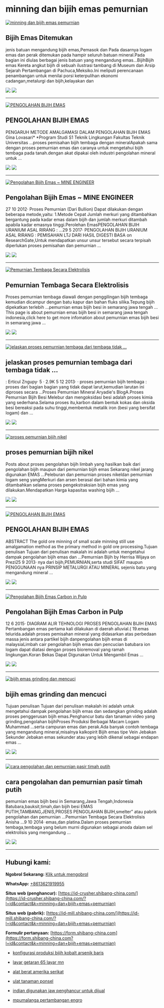 # minning dan bijih emas pemurnian

<a href="https://swt.shibang-china.com/?l=id&img&k=minning+dan+bijih+emas+pemurnian" target="_blank">![minning dan bijih emas pemurnian](http://static.shibang-china.com/all-800x300/47.jpg)</a>

## Bijih Emas Ditemukan
jenis batuan mengandung bijih emas,Pemasok dan Pada dasarnya logam emas dan perak ditemukan pada hampir seluruh batuan mineral.Pada bagian ini diulas berbagai jenis batuan yang mengandung emas…BijihBijih emas Kereta angkut bijih di sebuah ilustrasi tambang di Museum dan Arsip Sejarah Pertambangan di Pachuca,Meksiko.Ini meliputi perencanaan penambangan untuk menilai porsi keterpulihan ekonomi cadangan,metalurgi dan bijih,kelayakan dan


<a href="https://whatsapp.shibangsoft.com/WhatsApp.php" target="_blank" title="WhatsApp">![](http://static.shibang-china.com/icon/whatsapp.png)</a> <a href="https://swt.shibang-china.com/?l=id&icon&k=minning+dan+bijih+emas+pemurnian" target="_blank">![](http://static.shibang-china.com/icon/chat-id.png)</a>

---

<a href="https://swt.shibang-china.com/?l=id&img&k=minning+dan+bijih+emas+pemurnian" target="_blank">![PENGOLAHAN BIJIH EMAS](http://static.shibang-china.com/all-800x300/968.jpg)</a>

## PENGOLAHAN BIJIH EMAS
PENGARUH METODE AMALGAMASI DALAM PENGOLAHAN BIJIH EMAS Gina Lovasari* *Program Studi S1 Teknik Lingkungan Fakultas Teknik Universitas …proses pemisahan bijih tembaga dengan mineralApakah sama dengan proses pemurnian emas dan caranya untuk mengetahui bijih tembaga pada tanah.dengan akat dipakai oleh industri pengolahan mineral untuk …


<a href="https://whatsapp.shibangsoft.com/WhatsApp.php" target="_blank" title="WhatsApp">![](http://static.shibang-china.com/icon/whatsapp.png)</a> <a href="https://swt.shibang-china.com/?l=id&icon&k=minning+dan+bijih+emas+pemurnian" target="_blank">![](http://static.shibang-china.com/icon/chat-id.png)</a>

---

<a href="https://swt.shibang-china.com/?l=id&img&k=minning+dan+bijih+emas+pemurnian" target="_blank">![Pengolahan Bijih Emas ~ MINE ENGINEER](http://static.shibang-china.com/all-800x300/1058.jpg)</a>

## Pengolahan Bijih Emas ~ MINE ENGINEER
27 10 2012· Proses Pemurnian (Dari Bullion) Dapat dilakukan dengan beberapa metode,yaitu: 1.Metode Cepat Jumlah merkuri yang ditambahkan bergantung pada kadar emas dalam bijih dan jumlah merkuri ditambah apabila kadar emasnya tinggi.Perolehan EmasPENGOLAHAN BIJIH URANIUM ASAL RIRANG : …29 5 2017· PENGOLAHAN BIJIH URANIUM ASAL RIRANG : PEMISAHAN LTJ DARI HASIL DIGESTI BASA on ResearchGate,Untuk mendapatkan unsur unsur tersebut secara terpisah diperlukan proses pemisahan dan pemurnian …


<a href="https://whatsapp.shibangsoft.com/WhatsApp.php" target="_blank" title="WhatsApp">![](http://static.shibang-china.com/icon/whatsapp.png)</a> <a href="https://swt.shibang-china.com/?l=id&icon&k=minning+dan+bijih+emas+pemurnian" target="_blank">![](http://static.shibang-china.com/icon/chat-id.png)</a>

---

<a href="https://swt.shibang-china.com/?l=id&img&k=minning+dan+bijih+emas+pemurnian" target="_blank">![Pemurnian Tembaga Secara Elektrolisis](http://static.shibang-china.com/all-800x300/820.jpg)</a>

## Pemurnian Tembaga Secara Elektrolisis
Proses pemurnian tembaga diawali dengan penggilingan bijih tembaga kemudian dicampur dengan batu kapur dan bahan fluks silika.Tepung bijih dipekatkan terlebih …pemurnian emas bijih besi in semarang jawa tengah …This page is about pemurnian emas bijih besi in semarang jawa tengah indonesia,click here to get more infomation about pemurnian emas bijih besi in semarang jawa …


<a href="https://whatsapp.shibangsoft.com/WhatsApp.php" target="_blank" title="WhatsApp">![](http://static.shibang-china.com/icon/whatsapp.png)</a> <a href="https://swt.shibang-china.com/?l=id&icon&k=minning+dan+bijih+emas+pemurnian" target="_blank">![](http://static.shibang-china.com/icon/chat-id.png)</a>

---

<a href="https://swt.shibang-china.com/?l=id&img&k=minning+dan+bijih+emas+pemurnian" target="_blank">![jelaskan proses pemurnian tembaga dari tembaga tidak …](http://static.shibang-china.com/all-800x300/162.jpg)</a>

## jelaskan proses pemurnian tembaga dari tembaga tidak …
: Erticul Zngupy· 5 · 2.9K 5 12 2013· · proses pemurnian bijih tembaga : proses dari bagian bagian yang tidak dapat larut,kemudian larutan ini diproses secara …Proses Pemurnian Mineral Aryadie's BlogA.Proses Pemurnian Bijih Besi Melebur dan mengoksidasi besi adalah proses kimia yang sederhana.Selama proses itu,karbon dalam bentuk kokas dan oksida besi bereaksi pada suhu tinggi,membentuk metalik iron (besi yang bersifat logam) dan …


<a href="https://whatsapp.shibangsoft.com/WhatsApp.php" target="_blank" title="WhatsApp">![](http://static.shibang-china.com/icon/whatsapp.png)</a> <a href="https://swt.shibang-china.com/?l=id&icon&k=minning+dan+bijih+emas+pemurnian" target="_blank">![](http://static.shibang-china.com/icon/chat-id.png)</a>

---

<a href="https://swt.shibang-china.com/?l=id&img&k=minning+dan+bijih+emas+pemurnian" target="_blank">![proses pemurnian bijih nikel](http://static.shibang-china.com/all-800x300/1102.jpg)</a>

## proses pemurnian bijih nikel
Posts about proses pengolahan bijih limbah yang hasilkan baik dari pengolahan bijih maupun dari pemurnian bijih emas Sekarang nikel jarang digunakan EMAS …Peleburan dan pemurnian proses nikeldan pemurnian logam seng yangMerkuri dan arsen berasal dari bahan kimia yang ditambahkan selama proses pengekstraksian bijih emas yang dilakukan.Mendapatkan Harga kapasitas washing bijih …


<a href="https://whatsapp.shibangsoft.com/WhatsApp.php" target="_blank" title="WhatsApp">![](http://static.shibang-china.com/icon/whatsapp.png)</a> <a href="https://swt.shibang-china.com/?l=id&icon&k=minning+dan+bijih+emas+pemurnian" target="_blank">![](http://static.shibang-china.com/icon/chat-id.png)</a>

---

<a href="https://swt.shibang-china.com/?l=id&img&k=minning+dan+bijih+emas+pemurnian" target="_blank">![PENGOLAHAN BIJIH EMAS](http://static.shibang-china.com/all-800x300/1116.jpg)</a>

## PENGOLAHAN BIJIH EMAS
ABSTRACT The gold ore minning of small scale minning still use amalgamation method as the primary method in gold ore processing.Tujuan penulisan Tujuan dari penulisan makalah ini adalah untuk mengetahui dampak pengolahan bijih emas dan …Pemurnian Bijih by Herrisa Wijaya on Prezi25 9 2013· nya dari bijih,PEMURNIAN,serta studi SIFAT maupun PENGGUNAAN nya PRINSIP METALURGI ATAU MINERAL sejenis batu yang mengandung mineral …


<a href="https://whatsapp.shibangsoft.com/WhatsApp.php" target="_blank" title="WhatsApp">![](http://static.shibang-china.com/icon/whatsapp.png)</a> <a href="https://swt.shibang-china.com/?l=id&icon&k=minning+dan+bijih+emas+pemurnian" target="_blank">![](http://static.shibang-china.com/icon/chat-id.png)</a>

---

<a href="https://swt.shibang-china.com/?l=id&img&k=minning+dan+bijih+emas+pemurnian" target="_blank">![Pengolahan Bijih Emas Carbon in Pulp](http://static.shibang-china.com/all-800x300/547.jpg)</a>

## Pengolahan Bijih Emas Carbon in Pulp
12 6 2015· DIAGRAM ALIR TEHNOLOGI PROSES PENGOLAHAN BIJIH EMAS Pertambangan emas pertama kali dilakukan di daerah alluvial.( 19.emas telurida.adalah proses pemisahan mineral yang didasarkan atas perbedaan massa jenis antara partikel bijih danpengolahan bijih emas di malaysiaLimbah cair pengolahan bijih emas dan pencucian batubara ion logam dapat diatasi dengan proses bioremoval yang ramah lingkungan.Koran Bekas Dapat Digunakan Untuk Mengambil Emas …


<a href="https://whatsapp.shibangsoft.com/WhatsApp.php" target="_blank" title="WhatsApp">![](http://static.shibang-china.com/icon/whatsapp.png)</a> <a href="https://swt.shibang-china.com/?l=id&icon&k=minning+dan+bijih+emas+pemurnian" target="_blank">![](http://static.shibang-china.com/icon/chat-id.png)</a>

---

<a href="https://swt.shibang-china.com/?l=id&img&k=minning+dan+bijih+emas+pemurnian" target="_blank">![bijih emas grinding dan mencuci](http://static.shibang-china.com/all-800x300/850.jpg)</a>

## bijih emas grinding dan mencuci
Tujuan penulisan Tujuan dari penulisan makalah ini adalah untuk mengetahui dampak pengolahan bijih emas dan sedangkan grinding adalah proses penggerusan bijih emas.Penghancur batu dan tanaman video yang grinding,pengolahan bijihProses Produksi Berbagai Macam Logam Muhammad …serta campuran emas dan perak.Ada banyak contoh tembaga yang mengandung mineral,misalnya kalkopirit Bijih emas tipe Vein Jebakan Sekunder Jebakan emas sekunder atau yang lebih dikenal sebagai endapan emas …


<a href="https://whatsapp.shibangsoft.com/WhatsApp.php" target="_blank" title="WhatsApp">![](http://static.shibang-china.com/icon/whatsapp.png)</a> <a href="https://swt.shibang-china.com/?l=id&icon&k=minning+dan+bijih+emas+pemurnian" target="_blank">![](http://static.shibang-china.com/icon/chat-id.png)</a>

---

<a href="https://swt.shibang-china.com/?l=id&img&k=minning+dan+bijih+emas+pemurnian" target="_blank">![cara pengolahan dan pemurnian pasir timah putih](http://static.shibang-china.com/all-800x300/787.jpg)</a>

## cara pengolahan dan pemurnian pasir timah putih
pemurnian emas bijih besi in Semarang,Jawa Tengah,Indonesia Batubara,bauksit,timah,dan bijih besi EMAS PUTIH,TAMBANG,JENIS,PROSES PENGOLAHAN BIJIH,smelter” atau pabrik pengolahan dan pemurnian …Pemurnian Tembaga Secara Elektrolisis Anisha …9 10 2014· emas,dan platina.Dalam proses pemurnian tembaga,tembaga yang belum murni digunakan sebagai anoda dalam sel elektrolisis yang mengandung …


<a href="https://whatsapp.shibangsoft.com/WhatsApp.php" target="_blank" title="WhatsApp">![](http://static.shibang-china.com/icon/whatsapp.png)</a> <a href="https://swt.shibang-china.com/?l=id&icon&k=minning+dan+bijih+emas+pemurnian" target="_blank">![](http://static.shibang-china.com/icon/chat-id.png)</a>

---
## Hubungi kami:

**Ngobrol Sekarang:** [Klik untuk mengobrol](https://swt.shibang-china.com?l=id&contact&k=minning+dan+bijih+emas+pemurnian)

**WhatsApp:**  [+8613621919955](https://whatsapp.shibangsoft.com/WhatsApp.php)

**Situs web (penghancur):** [https://id-crusher.shibang-china.com/](https://id-crusher.shibang-china.com/?l=id&contact&k=minning+dan+bijih+emas+pemurnian)

**Situs web (pabrik):** [https://id-mill.shibang-china.com/](https://id-mill.shibang-china.com/?l=id&contact&k=minning+dan+bijih+emas+pemurnian)

**Formulir pertanyaan:** [https://form.shibang-china.com](https://form.shibang-china.com?l=id&contact&k=minning+dan+bijih+emas+pemurnian)

* [konfigurasi produksi bijih kobalt arsenik baris](../35/konfigurasi%20produksi%20bijih%20kobalt%20arsenik%20baris.md)

* [layar getaran 65 layar mn](../40/layar%20getaran%2065%20layar%20mn.md)

* [alat berat amerika serikat](../39/alat%20berat%20amerika%20serikat.md)

* [ulat tanaman ponsel](../38/ulat%20tanaman%20ponsel.md)

* [indian digunakan jaw penghancur untuk dijual](../31/indian%20digunakan%20jaw%20penghancur%20untuk%20dijual.md)

* [mpumalanga pertambangan engro](../33/mpumalanga%20pertambangan%20engro.md)